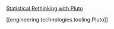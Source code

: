 

[Statistical Rethinking with Pluto](https://github.com/StatisticalRethinkingJulia/SR2TuringPluto.jl?fbclid=IwAR3cSx-eiSB_KM-lq4rM1WT7HGDsJ5vFpJ9s9ZfzXbjyL5RywZr_kZdVcYo)

[[engineering.technologies.tooling.Pluto]]